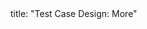 <frontmatter>
title: "Test Case Design: More"
</frontmatter>

<include src="navbar.md" boilerplate />

<include src="container-inPage-asFlat.md" boilerplate />